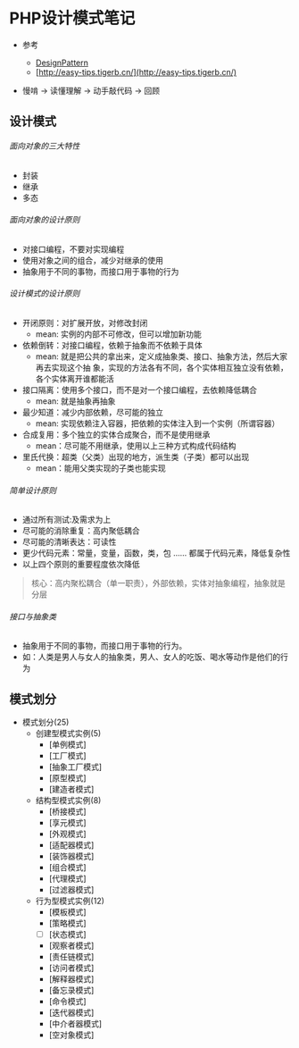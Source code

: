 # PHP设计模式笔记
- 参考
  - [DesignPattern](https://github.com/hoohack)
  - [http://easy-tips.tigerb.cn/](http://easy-tips.tigerb.cn/)

- 慢啃 -> 读懂理解 -> 动手敲代码 -> 回顾

## 设计模式

###### 面向对象的三大特性
- 封装
- 继承
- 多态

###### 面向对象的设计原则
- 对接口编程，不要对实现编程
- 使用对象之间的组合，减少对继承的使用
- 抽象用于不同的事物，而接口用于事物的行为

###### 设计模式的设计原则
- 开闭原则：对扩展开放，对修改封闭
  + mean: 实例的内部不可修改，但可以增加新功能
- 依赖倒转：对接口编程，依赖于抽象而不依赖于具体
  + mean: 就是把公共的拿出来，定义成抽象类、接口、抽象方法，然后大家再去实现这个抽
  象，实现的方法各有不同，各个实体相互独立没有依赖，各个实体离开谁都能活
- 接口隔离：使用多个接口，而不是对一个接口编程，去依赖降低耦合
  + mean: 就是抽象再抽象
- 最少知道：减少内部依赖，尽可能的独立
  + mean: 实现依赖注入容器，把依赖的实体注入到一个实例（所谓容器）
- 合成复用：多个独立的实体合成聚合，而不是使用继承
  + mean：尽可能不用继承，使用以上三种方式构成代码结构
- 里氏代换：超类（父类）出现的地方，派生类（子类）都可以出现
  + mean：能用父类实现的子类也能实现

###### 简单设计原则
- 通过所有测试:及需求为上
- 尽可能的消除重复：高内聚低耦合
- 尽可能的清晰表达：可读性
- 更少代码元素：常量，变量，函数，类，包 …… 都属于代码元素，降低复杂性
- 以上四个原则的重要程度依次降低

>  核心：高内聚松耦合（单一职责），外部依赖，实体对抽象编程，抽象就是分层

###### 接口与抽象类
- 抽象用于不同的事物，而接口用于事物的行为。
- 如：人类是男人与女人的抽象类，男人、女人的吃饭、喝水等动作是他们的行为

## 模式划分

+ 模式划分(25)
    * 创建型模式实例(5)
      - [单例模式]
      - [工厂模式]
      - [抽象工厂模式]
      - [原型模式]
      - [建造者模式]
    * 结构型模式实例(8)
      - [桥接模式]
      - [享元模式]
      - [外观模式]
      - [适配器模式]
      - [装饰器模式]
      - [组合模式]
      - [代理模式]
      - [过滤器模式]
    * 行为型模式实例(12)
      - [模板模式]
      - [策略模式]
      - [ ] [状态模式]
      - [观察者模式]
      - [责任链模式]
      - [访问者模式]
      - [解释器模式]
      - [备忘录模式]
      - [命令模式]
      - [迭代器模式]
      - [中介者器模式]
      - [空对象模式]